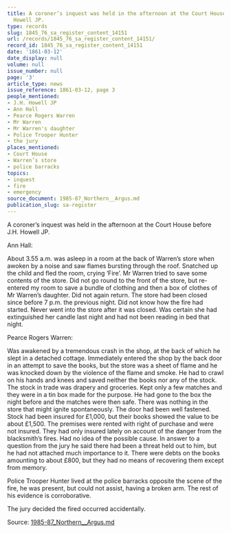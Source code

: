 ```yaml
---
title: A coroner’s inquest was held in the afternoon at the Court House before J.H.
  Howell JP.
type: records
slug: 1845_76_sa_register_content_14151
url: /records/1845_76_sa_register_content_14151/
record_id: 1845_76_sa_register_content_14151
date: '1861-03-12'
date_display: null
volume: null
issue_number: null
page: '3'
article_type: news
issue_reference: 1861-03-12, page 3
people_mentioned:
- J.H. Howell JP
- Ann Hall
- Pearce Rogers Warren
- Mr Warren
- Mr Warren's daughter
- Police Trooper Hunter
- the jury
places_mentioned:
- Court House
- Warren’s store
- police barracks
topics:
- inquest
- fire
- emergency
source_document: 1985-87_Northern__Argus.md
publication_slug: sa-register
---
```


A coroner’s inquest was held in the afternoon at the Court House before J.H. Howell JP.

Ann Hall:

About 3.55 a.m. was asleep in a room at the back of Warren’s store when awoken by a noise and saw flames bursting through the roof.  Snatched up the child and fled the room, crying ‘Fire’.  Mr Warren tried to save some contents of the store.  Did not go round to the front of the store, but re-entered my room to save a bundle of clothing and then a box of clothes of Mr Warren’s daughter.  Did not again return.  The store had been closed since before 7 p.m. the previous night.  Did not know how the fire had started.  Never went into the store after it was closed.  Was certain she had extinguished her candle last night and had not been reading in bed that night.

Pearce Rogers Warren:

Was awakened by a tremendous crash in the shop, at the back of which he slept in a detached cottage.  Immediately entered the shop by the back door in an attempt to save the books, but the store was a sheet of flame and he was knocked down by the violence of the flame and smoke.  He had to crawl on his hands and knees and saved neither the books nor any of the stock.  The stock in trade was drapery and groceries.  Kept only a few matches and they were in a tin box made for the purpose.  He had gone to the box the night before and the matches were then safe.  There was nothing in the store that might ignite spontaneously.  The door had been well fastened.  Stock had been insured for £1,000, but their books showed the value to be about £1,500.  The premises were rented with right of purchase and were not insured.  They had only insured lately on account of the danger from the blacksmith’s fires.  Had no idea of the possible cause.  In answer to a question from the jury he said there had been a threat held out to him, but he had not attached much importance to it.  There were debts on the books amounting to about £800, but they had no means of recovering them except from memory.

Police Trooper Hunter lived at the police barracks opposite the scene of the fire, he was present, but could not assist, having a broken arm.  The rest of his evidence is corroborative.

The jury decided the fired occurred accidentally.

Source: [1985-87_Northern__Argus.md](/downloads/markdown/1985-87_Northern__Argus.md)
